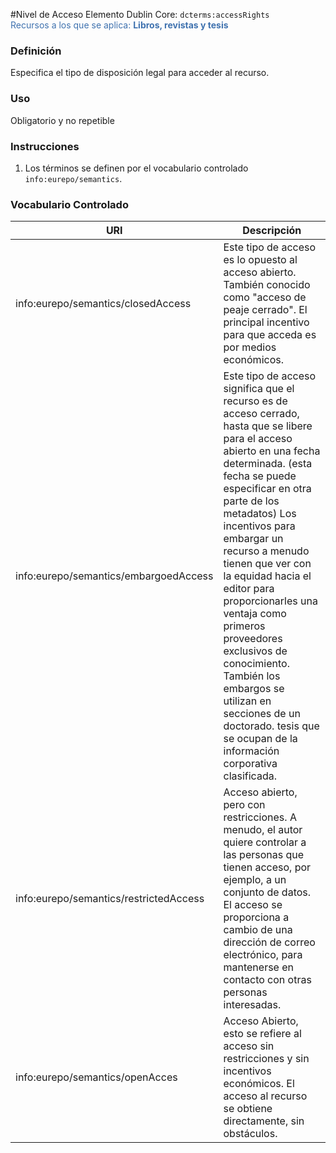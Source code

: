 #Nivel de Acceso
Elemento Dublin Core: `dcterms:accessRights`  
<span style="color:#3F72AF">Recursos a los que se aplica: __Libros, revistas y tesis__ </span>

### __Definición__
Especifica el tipo de disposición legal para acceder al recurso.

### __Uso__
Obligatorio y no repetible  

### __Instrucciones__  
1. Los términos se definen por el vocabulario controlado `info:eurepo/semantics`.

### __Vocabulario Controlado__
|URI| Descripción |
|---|--------|
|info:eurepo/semantics/closedAccess     | Este tipo de acceso es lo opuesto al acceso abierto. También conocido como "acceso de peaje cerrado". El principal incentivo para que acceda es por medios económicos. |
|info:eurepo/semantics/embargoedAccess  | Este tipo de acceso significa que el recurso es de acceso cerrado, hasta que se libere para el acceso abierto en una fecha determinada. (esta fecha se puede especificar en otra parte de los metadatos) Los incentivos para embargar un recurso a menudo tienen que ver con la equidad hacia el editor para proporcionarles una ventaja como primeros proveedores exclusivos de conocimiento. También los embargos se utilizan en secciones de un doctorado. tesis que se ocupan de la información corporativa clasificada. |
|info:eurepo/semantics/restrictedAccess | Acceso abierto, pero con restricciones. A menudo, el autor quiere controlar a las personas que tienen acceso, por ejemplo, a un conjunto de datos. El acceso se proporciona a cambio de una dirección de correo electrónico, para mantenerse en contacto con otras personas interesadas.|
|info:eurepo/semantics/openAcces        | Acceso Abierto, esto se refiere al acceso sin restricciones y sin incentivos económicos. El acceso al recurso se obtiene directamente, sin obstáculos.|
